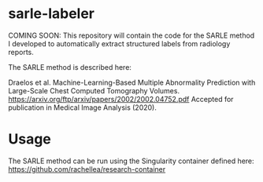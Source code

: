 # sarle-labeler

COMING SOON: This repository will contain the code for the SARLE method
I developed to automatically extract structured labels from radiology reports.

The SARLE method is described here:

Draelos et al. Machine-Learning-Based Multiple Abnormality Prediction with
Large-Scale Chest Computed Tomography Volumes.
https://arxiv.org/ftp/arxiv/papers/2002/2002.04752.pdf
Accepted for publication in Medical Image Analysis (2020).

# Usage

The SARLE method can be run using the Singularity container defined here:
https://github.com/rachellea/research-container